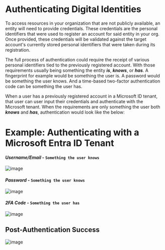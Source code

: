 # Authenticating Digital Identities

To access resources in your organization that are not publicly available, an entity will need to provide credentials. These credentials are the personal identifiers that were used to register an account for said entity in your org. Once provided, these credentials will be validated against the target account's currently stored personal identifiers that were taken during its registration.

The full process of authentication could require the receipt of various personal identifiers tied to the previously registered account. With those requirements usually being something the entity ***is***, ***knows***, or ***has***. A fingerprint for example would be something the user is. A password would be something the user knows. And a time-based two-factor authentication code can be something the user has.

When a user has a previously registered account in a Microsoft ID tenant, that user can user input their credentials and authenticate with the Microsoft tenant. When the requirements are only something the user both ***knows*** and ***has***, authentication would look like the below:

# Example: Authenticating with a Microsoft Entra ID Tenant

#### *Username/Email* - **`Something the user knows`**

![image](https://github.com/acfriday/life-of-an-identity/assets/82184168/d64fe33c-2603-47e0-b56f-790f90b73a78)


#### *Password* - **`Something the user knows`**

![image](https://github.com/acfriday/life-of-an-identity/assets/82184168/f832bb9f-f4df-4699-8750-8a8a03fbd09c)


#### *2FA Code* - **`Something the user has`**

![image](https://github.com/acfriday/life-of-an-identity/assets/82184168/c44f6910-0ce5-4b09-a0f3-62bd5ca429bf)

## **Post-Authentication Success**

![image](https://github.com/acfriday/life-of-an-identity/assets/82184168/6de214d1-449f-4216-9d21-b69719db2fb5)




